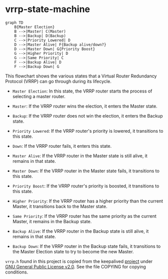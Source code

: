 # vrrp-state-machine

```mermaid
graph TD
    B{Master Election}
    B -->|Master| C(Master)
    B -->|Backup| D(Backup)
    C -->|Priority Lowered| D
    D -->|Master Alive| F{Backup alive/down?}
    D -->|Master Down| G{Priority Boost}
    G -->|Higher Priority| D
    G -->|Same Priority| C
    F -->|Backup Alive| D
    F -->|Backup Down| G
```

This flowchart shows the various states that a Virtual Router Redundancy Protocol (VRRP) can go through during its lifecycle.

- `Master Election`: In this state, the VRRP router starts the process of selecting a master router.

- `Master`: If the VRRP router wins the election, it enters the Master state.

- `Backup`: If the VRRP router does not win the election, it enters the Backup state.

- `Priority Lowered`: If the VRRP router's priority is lowered, it transitions to this state.

- `Down`: If the VRRP router fails, it enters this state.

- `Master Alive`: If the VRRP router in the Master state is still alive, it remains in that state.

- `Master Down`: If the VRRP router in the Master state fails, it transitions to this state.

- `Priority Boost`: If the VRRP router's priority is boosted, it transitions to this state.

- `Higher Priority`: If the VRRP router has a higher priority than the current Master, it transitions back to the Master state.

- `Same Priority`: If the VRRP router has the same priority as the current Master, it remains in the Backup state.

- `Backup Alive`: If the VRRP router in the Backup state is still alive, it remains in that state.

- `Backup Down`: If the VRRP router in the Backup state fails, it transitions to the Master Election state to try to become the new Master.

`vrrp.h` found in this project is copied from the keepalived [project](https://github.com/acassen/keepalived/tree/master) under [GNU General Public License v2.0](). See the file COPYING for copying conditions.
